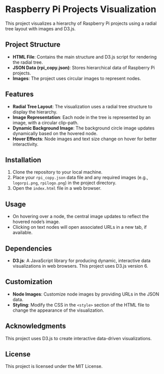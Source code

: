 # Raspberry Pi Projects Visualization

This project visualizes a hierarchy of Raspberry Pi projects using a radial tree layout with images and D3.js.

## Project Structure

- **HTML File**: Contains the main structure and D3.js script for rendering the radial tree.
- **JSON Data (rpi_copy.json)**: Stores hierarchical data of Raspberry Pi projects.
- **Images**: The project uses circular images to represent nodes.

## Features

- **Radial Tree Layout**: The visualization uses a radial tree structure to display the hierarchy.
- **Image Representation**: Each node in the tree is represented by an image, with a circular clip-path.
- **Dynamic Background Image**: The background circle image updates dynamically based on the hovered node.
- **Hover Effects**: Node images and text size change on hover for better interactivity.

## Installation

1. Clone the repository to your local machine.
2. Place your `rpi_copy.json` data file and any required images (e.g., `logorpi.png`, `rpilogo.png`) in the project directory.
3. Open the `index.html` file in a web browser.

## Usage

- On hovering over a node, the central image updates to reflect the hovered node’s image.
- Clicking on text nodes will open associated URLs in a new tab, if available.
  
## Dependencies

- **D3.js**: A JavaScript library for producing dynamic, interactive data visualizations in web browsers. This project uses D3.js version 6.

## Customization

- **Node Images**: Customize node images by providing URLs in the JSON data.
- **Styling**: Modify the CSS in the `<style>` section of the HTML file to change the appearance of the visualization.

## Acknowledgments

This project uses D3.js to create interactive data-driven visualizations.

## License

This project is licensed under the MIT License.
